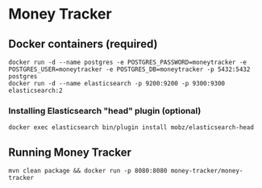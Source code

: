 # Money Tracker

## Docker containers (required)

    docker run -d --name postgres -e POSTGRES_PASSWORD=moneytracker -e POSTGRES_USER=moneytracker -e POSTGRES_DB=moneytracker -p 5432:5432 postgres
    docker run -d --name elasticsearch -p 9200:9200 -p 9300:9300 elasticsearch:2

### Installing Elasticsearch "head" plugin (optional)

    docker exec elasticsearch bin/plugin install mobz/elasticsearch-head

## Running Money Tracker

    mvn clean package && docker run -p 8080:8080 money-tracker/money-tracker
